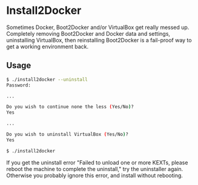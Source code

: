 # Install2Docker

Sometimes Docker, Boot2Docker and/or VirtualBox get really messed up. Completely
removing Boot2Docker and Docker data and settings, uninstalling VirtualBox, then
reinstalling Boot2Docker is a fail-proof way to get a working environment back.

## Usage

```bash
$ ./install2docker --uninstall
Password:

...

Do you wish to continue none the less (Yes/No)?
Yes

...

Do you wish to uninstall VirtualBox (Yes/No)?
Yes

$ ./install2docker
```

If you get the uninstall error "Failed to unload one or more KEXTs, please
reboot the machine to complete the uninstall," try the uninstaller again.
Otherwise you probably ignore this error, and install without rebooting.